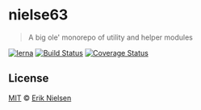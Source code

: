 # nielse63

> A big ole' monorepo of utility and helper modules

[![lerna](https://img.shields.io/badge/maintained%20with-lerna-cc00ff.svg)](https://lernajs.io/)
[![Build Status](https://travis-ci.org/nielse63/nielse63.svg?branch=master)](https://travis-ci.org/nielse63/nielse63)
[![Coverage Status](https://coveralls.io/repos/github/nielse63/nielse63/badge.svg?branch=master)](https://coveralls.io/github/nielse63/nielse63?branch=master)

## License

[MIT](https://github.com/nielse63/nielse63/blob/master/LICENSE) © [Erik Nielsen](https://312development.com)

